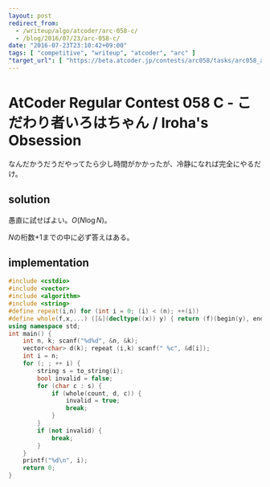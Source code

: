 ```yaml
---
layout: post
redirect_from:
  - /writeup/algo/atcoder/arc-058-c/
  - /blog/2016/07/23/arc-058-c/
date: "2016-07-23T23:10:42+09:00"
tags: [ "competitive", "writeup", "atcoder", "arc" ]
"target_url": [ "https://beta.atcoder.jp/contests/arc058/tasks/arc058_a" ]
---
```


# AtCoder Regular Contest 058 C - こだわり者いろはちゃん / Iroha's Obsession

なんだかうだうだやってたら少し時間がかかったが、冷静になれば完全にやるだけ。

## solution

愚直に試せばよい。$O(N\log N)$。

$N$の桁数$+1$までの中に必ず答えはある。

## implementation

``` c++
#include <cstdio>
#include <vector>
#include <algorithm>
#include <string>
#define repeat(i,n) for (int i = 0; (i) < (n); ++(i))
#define whole(f,x,...) ([&](decltype((x)) y) { return (f)(begin(y), end(y), ## __VA_ARGS__); })(x)
using namespace std;
int main() {
    int n, k; scanf("%d%d", &n, &k);
    vector<char> d(k); repeat (i,k) scanf(" %c", &d[i]);
    int i = n;
    for (; ; ++ i) {
        string s = to_string(i);
        bool invalid = false;
        for (char c : s) {
            if (whole(count, d, c)) {
                invalid = true;
                break;
            }
        }
        if (not invalid) {
            break;
        }
    }
    printf("%d\n", i);
    return 0;
}
```
